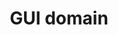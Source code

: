 ---
lang: en
layout: doc
permalink: /doc/gui-domain/
redirect_from:
- /doc/guivm-configuration/
redirect_to: https://doc.qubes-os.org/en/latest/user/advanced-topics/gui-domain.html
ref: 184
title: GUI domain
---